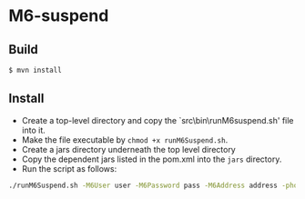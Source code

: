 # M6-suspend

## Build

```bash
$ mvn install
```

## Install

- Create a top-level directory and copy the `src\bin\runM6suspend.sh' file into it.  
- Make the file executable by `chmod +x runM6Suspend.sh`.
- Create a jars directory underneath the top level directory
- Copy the dependent jars listed in the pom.xml into the `jars` directory.
- Run the script as follows:

```bash
./runM6Suspend.sh -M6User user -M6Password pass -M6Address address -phoneNumber phone -suspend|unsuspend
```
